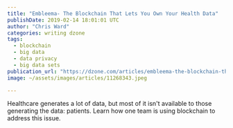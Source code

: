 ```yaml
---
title: "Embleema- The Blockchain That Lets You Own Your Health Data"
publishDate: 2019-02-14 18:01:01 UTC
author: "Chris Ward"
categories: writing dzone
tags:
  - blockchain
  - big data
  - data privacy
  - big data sets
publication_url: "https://dzone.com/articles/embleema-the-blockchain-that-lets-you-own-your-hea"
image: ~/assets/images/articles/11268343.jpeg

---
```

Healthcare generates a lot of data, but most of it isn't available to those generating the data: patients. Learn how one team is using blockchain to address this issue.

